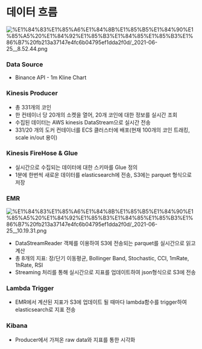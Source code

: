 # 데이터 흐름

![%E1%84%83%E1%85%A6%E1%84%8B%E1%85%B5%E1%84%90%E1%85%A5%20%E1%84%92%E1%85%B3%E1%84%85%E1%85%B3%E1%86%B7%20fb213a37147e4fc6b04795ef1dda2f0d/_2021-06-25__8.52.44.png](%E1%84%83%E1%85%A6%E1%84%8B%E1%85%B5%E1%84%90%E1%85%A5%20%E1%84%92%E1%85%B3%E1%84%85%E1%85%B3%E1%86%B7%20fb213a37147e4fc6b04795ef1dda2f0d/_2021-06-25__8.52.44.png)

### Data Source

- Binance API - 1m Kline Chart

### Kinesis Producer

- 총 331개의 코인
- 한 컨테이너 당 20개의 소켓을 열어, 20개 코인에 대한 정보를 실시간 조회
- 수집된 데이터는 AWS kinesis DataStream으로 실시간 전송
- 331/20 개의 도커 컨테이너를 ECS 클러스터에 배포(현재 100개의 코인 트래킹, scale in/out 용이)

### Kinesis FireHose & Glue

- 실시간으로 수집되는 데이터에 대한 스키마를 Glue 정의
- 1분에 한번씩 새로운 데이터를 elasticsearch에 전송, S3에는 parquet 형식으로 저장

### EMR

![%E1%84%83%E1%85%A6%E1%84%8B%E1%85%B5%E1%84%90%E1%85%A5%20%E1%84%92%E1%85%B3%E1%84%85%E1%85%B3%E1%86%B7%20fb213a37147e4fc6b04795ef1dda2f0d/_2021-06-25__10.19.31.png](%E1%84%83%E1%85%A6%E1%84%8B%E1%85%B5%E1%84%90%E1%85%A5%20%E1%84%92%E1%85%B3%E1%84%85%E1%85%B3%E1%86%B7%20fb213a37147e4fc6b04795ef1dda2f0d/_2021-06-25__10.19.31.png)

- DataStreamReader 객체를 이용하여 S3에 전송되는 parquet를 실시간으로 읽고 계산
- 총 8개의 지표: 장/단기 이동평균, Bollinger Band, Stochastic, CCI, 1mRate, 1hRate, RSI
- Streaming 처리를 통해 실시간으로 지표를 업데이트하여 json형식으로 S3에 전송

### Lambda Trigger

- EMR에서 계산된 지표가 S3에 업데이트 될 때마다 lambda함수를 trigger하여 elasticsearch로 지표 전송

### Kibana

- Producer에서 가져온 raw data와 지표를 통한 시각화